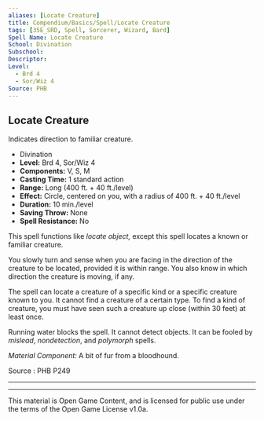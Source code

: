 ```yaml
---
aliases: [Locate Creature]
title: Compendium/Basics/Spell/Locate Creature
tags: [35E_SRD, Spell, Sorcerer, Wizard, Bard]
Spell Name: Locate Creature
School: Divination
Subschool: 
Descriptor: 
Level:
  - Brd 4
  - Sor/Wiz 4
Source: PHB
---
```



## Locate Creature

Indicates direction to familiar creature.

*   Divination
*   **Level:** Brd 4, Sor/Wiz 4
*   **Components:** V, S, M
*   **Casting Time:** 1 standard action
*   **Range:** Long (400 ft. + 40 ft./level)
*   **Effect:** Circle, centered on you, with a radius of 400 ft. + 40 ft./level
*   **Duration:** 10 min./level
*   **Saving Throw:** None
*   **Spell Resistance:** No

<p>This spell functions like <i>locate object,</i> except this spell locates a known or familiar creature.</p><p>You slowly turn and sense when you are facing in the direction of the creature to be located, provided it is within range. You also know in which direction the creature is moving, if any.</p><p>The spell can locate a creature of a specific kind or a specific creature known to you. It cannot find a creature of a certain type. To find a kind of creature, you must have seen such a creature up close (within 30 feet) at least once.</p><p>Running water blocks the spell. It cannot detect objects. It can be fooled by <i>mislead</i>, <i>nondetection</i>, and <i>polymorph</i> spells.</p><p><i>Material Component:</i> A bit of fur from a bloodhound.</p>

Source : PHB P249

---

---

This material is Open Game Content, and is licensed for public use under
the terms of the Open Game License v1.0a.
